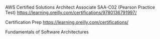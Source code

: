 
AWS Certified Solutions Architect Associate SAA-C02 (Pearson Practice Test)
https://learning.oreilly.com/certifications/9780136791997/

Certification Prep
https://learning.oreilly.com/certifications/


Fundamentals of Software Architectures
